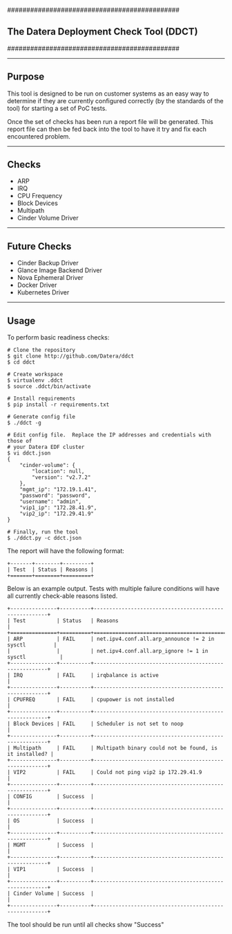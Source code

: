 #############################################
## The Datera Deployment Check Tool (DDCT) ##
#############################################

-------
Purpose
-------
This tool is designed to be run on customer systems as an easy way to determine
if they are currently configured correctly (by the standards of the tool) for
starting a set of PoC tests.

Once the set of checks has been run a report file will be generated.  This
report file can then be fed back into the tool to have it try and fix each
encountered problem.

------
Checks
------

* ARP
* IRQ
* CPU Frequency
* Block Devices
* Multipath
* Cinder Volume Driver

-------------
Future Checks
-------------

* Cinder Backup Driver
* Glance Image Backend Driver
* Nova Ephemeral Driver
* Docker Driver
* Kubernetes Driver

-----
Usage
-----

To perform basic readiness checks:

```
# Clone the repository
$ git clone http://github.com/Datera/ddct
$ cd ddct

# Create workspace
$ virtualenv .ddct
$ source .ddct/bin/activate

# Install requirements
$ pip install -r requirements.txt

# Generate config file
$ ./ddct -g

# Edit config file.  Replace the IP addresses and credentials with those of
# your Datera EDF cluster
$ vi ddct.json
{
    "cinder-volume": {
        "location": null,
        "version": "v2.7.2"
    },
    "mgmt_ip": "172.19.1.41",
    "password": "password",
    "username": "admin",
    "vip1_ip": "172.28.41.9",
    "vip2_ip": "172.29.41.9"
}

# Finally, run the tool
$ ./ddct.py -c ddct.json
```

The report will have the following format:

```
+-------+--------+---------+
| Test  | Status | Reasons |
+=======+========+=========+
```

Below is an example output.  Tests with multiple failure conditions will have
all currently check-able reasons listed.
```
+---------------+----------+-------------------------------------------------------+
| Test          | Status   | Reasons                                               |
+===============+==========+=======================================================+
| ARP           | FAIL     | net.ipv4.conf.all.arp_announce != 2 in sysctl         |
|               |          | net.ipv4.conf.all.arp_ignore != 1 in sysctl           |
+---------------+----------+-------------------------------------------------------+
| IRQ           | FAIL     | irqbalance is active                                  |
+---------------+----------+-------------------------------------------------------+
| CPUFREQ       | FAIL     | cpupower is not installed                             |
+---------------+----------+-------------------------------------------------------+ 
| Block Devices | FAIL     | Scheduler is not set to noop                          |
+---------------+----------+-------------------------------------------------------+
| Multipath     | FAIL     | Multipath binary could not be found, is it installed? |
+---------------+----------+-------------------------------------------------------+
| VIP2          | FAIL     | Could not ping vip2 ip 172.29.41.9                    |
+---------------+----------+-------------------------------------------------------+
| CONFIG        | Success  |                                                       |
+---------------+----------+-------------------------------------------------------+
| OS            | Success  |                                                       |
+---------------+----------+-------------------------------------------------------+
| MGMT          | Success  |                                                       |
+---------------+----------+-------------------------------------------------------+
| VIP1          | Success  |                                                       |
+---------------+----------+-------------------------------------------------------+
| Cinder Volume | Success  |                                                       |
+---------------+----------+-------------------------------------------------------+
```

The tool should be run until all checks show "Success"
